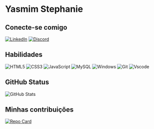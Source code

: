 # Yasmim Stephanie 

## Conecte-se comigo 
[![LinkedIn](https://img.shields.io/badge/LinkedIn-0077B5?style=for-the-badge&logo=linkedin&logoColor=fff)](https://www.linkedin.com/in/Yasmim-Stephanie/)
[![Discord](https://img.shields.io/badge/Discord-7289DA?style=for-the-badge&logo=discord&logoColor=fff)](https://https://discord.com/channels/@miiziy/) 

## Habilidades 
![HTML5](https://img.shields.io/badge/HTML5-E34F26?style=for-the-badge&logo=html5&logoColor=fff)
![CSS3](https://img.shields.io/badge/CSS3-1572B6?style=for-the-badge&logo=css3&logoColor=fff)
![JavaScript](https://img.shields.io/badge/JavaScript-F7DF1E?style=for-the-badge&logo=javascript&logoColor=fff)
![MySQL](https://img.shields.io/badge/MySQL-00000F?style=for-the-badge&logo=mysql&logoColor=fff)
![Windows](https://img.shields.io/badge/Windows-000?style=for-the-badge&logo=windows&logoColor=fff)
![Git](https://img.shields.io/badge/GIT-E44C30?style=for-the-badge&logo=git&logoColor=fff)
![Vscode](https://img.shields.io/badge/Vscode-007ACC?style=for-the-badge&logo=visual-studio-code&logoColor=fff)

## GitHub Status
![GitHub Stats](https://github-readme-stats.vercel.app/api?username=YasmimStephanie&theme=transparent&bg_color=000&border_color=30A3DC&show_icons=true&icon_color=30A3DC&title_color=E94D5F&text_color=FFF)

## Minhas contribuições 
[![Repo Card](https://github-readme-stats.vercel.app/api/pin/?username=YasmimStephanie&repo=PetLife&bg_color=000&border_color=30A3DC&show_icons=true&icon_color=30A3DC&title_color=E94D5F&text_color=FFF)](https://github.com/YasmimStephanie/PetLife)